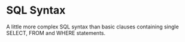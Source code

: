 # SQL Syntax

A little more complex SQL syntax than basic clauses containing single SELECT, FROM and WHERE statements.

